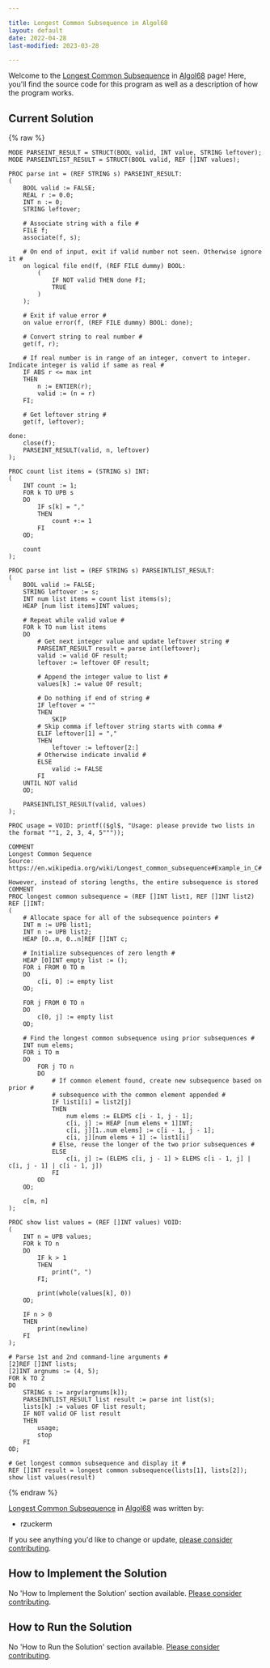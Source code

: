 ```yaml
---

title: Longest Common Subsequence in Algol68
layout: default
date: 2022-04-28
last-modified: 2023-03-28

---
```


Welcome to the [Longest Common Subsequence](https://sampleprograms.io/projects/longest-common-subsequence) in [Algol68](https://sampleprograms.io/languages/algol68) page! Here, you'll find the source code for this program as well as a description of how the program works.

## Current Solution

{% raw %}

```algol68
MODE PARSEINT_RESULT = STRUCT(BOOL valid, INT value, STRING leftover);
MODE PARSEINTLIST_RESULT = STRUCT(BOOL valid, REF []INT values);

PROC parse int = (REF STRING s) PARSEINT_RESULT:
(
    BOOL valid := FALSE;
    REAL r := 0.0;
    INT n := 0;
    STRING leftover;

    # Associate string with a file #
    FILE f;
    associate(f, s);

    # On end of input, exit if valid number not seen. Otherwise ignore it #
    on logical file end(f, (REF FILE dummy) BOOL:
        (
            IF NOT valid THEN done FI;
            TRUE
        )
    );

    # Exit if value error #
    on value error(f, (REF FILE dummy) BOOL: done);

    # Convert string to real number #
    get(f, r);

    # If real number is in range of an integer, convert to integer. Indicate integer is valid if same as real #
    IF ABS r <= max int
    THEN
        n := ENTIER(r);
        valid := (n = r)
    FI;

    # Get leftover string #
    get(f, leftover);

done:
    close(f);
    PARSEINT_RESULT(valid, n, leftover)
);

PROC count list items = (STRING s) INT:
(
    INT count := 1;
    FOR k TO UPB s
    DO
        IF s[k] = ","
        THEN
            count +:= 1
        FI
    OD;

    count
);

PROC parse int list = (REF STRING s) PARSEINTLIST_RESULT:
(
    BOOL valid := FALSE;
    STRING leftover := s;
    INT num list items = count list items(s);
    HEAP [num list items]INT values;

    # Repeat while valid value #
    FOR k TO num list items
    DO
        # Get next integer value and update leftover string #
        PARSEINT_RESULT result = parse int(leftover);
        valid := valid OF result;
        leftover := leftover OF result;

        # Append the integer value to list #
        values[k] := value OF result;

        # Do nothing if end of string #
        IF leftover = ""
        THEN
            SKIP
        # Skip comma if leftover string starts with comma #
        ELIF leftover[1] = ","
        THEN
            leftover := leftover[2:]
        # Otherwise indicate invalid #
        ELSE
            valid := FALSE
        FI
    UNTIL NOT valid
    OD;

    PARSEINTLIST_RESULT(valid, values)
);

PROC usage = VOID: printf(($gl$, "Usage: please provide two lists in the format ""1, 2, 3, 4, 5"""));

COMMENT
Longest Common Sequence
Source: https://en.wikipedia.org/wiki/Longest_common_subsequence#Example_in_C#

However, instead of storing lengths, the entire subsequence is stored
COMMENT
PROC longest common subsequence = (REF []INT list1, REF []INT list2) REF []INT:
(
    # Allocate space for all of the subsequence pointers #
    INT m := UPB list1;
    INT n := UPB list2;
    HEAP [0..m, 0..n]REF []INT c;

    # Initialize subsequences of zero length #
    HEAP [0]INT empty list := ();
    FOR i FROM 0 TO m
    DO
        c[i, 0] := empty list
    OD;

    FOR j FROM 0 TO n
    DO
        c[0, j] := empty list
    OD;

    # Find the longest common subsequence using prior subsequences #
    INT num elems;
    FOR i TO m
    DO
        FOR j TO n
        DO
            # If common element found, create new subsequence based on prior #
            # subsequence with the common element appended #
            IF list1[i] = list2[j]
            THEN
                num elems := ELEMS c[i - 1, j - 1];
                c[i, j] := HEAP [num elems + 1]INT;
                c[i, j][1..num elems] := c[i - 1, j - 1];
                c[i, j][num elems + 1] := list1[i]
            # Else, reuse the longer of the two prior subsequences #
            ELSE
                c[i, j] := (ELEMS c[i, j - 1] > ELEMS c[i - 1, j] | c[i, j - 1] | c[i - 1, j])
            FI
        OD
    OD;

    c[m, n]
);

PROC show list values = (REF []INT values) VOID:
(
    INT n = UPB values;
    FOR k TO n
    DO
        IF k > 1
        THEN
            print(", ")
        FI;

        print(whole(values[k], 0))
    OD;

    IF n > 0
    THEN
        print(newline)
    FI
);

# Parse 1st and 2nd command-line arguments #
[2]REF []INT lists;
[2]INT argnums := (4, 5);
FOR k TO 2
DO
    STRING s := argv(argnums[k]);
    PARSEINTLIST_RESULT list result := parse int list(s);
    lists[k] := values OF list result;
    IF NOT valid OF list result
    THEN
        usage;
        stop
    FI
OD;

# Get longest common subsequence and display it #
REF []INT result = longest common subsequence(lists[1], lists[2]);
show list values(result)
```

{% endraw %}

[Longest Common Subsequence](https://sampleprograms.io/projects/longest-common-subsequence) in [Algol68](https://sampleprograms.io/languages/algol68) was written by:

- rzuckerm

If you see anything you'd like to change or update, [please consider contributing](https://github.com/TheRenegadeCoder/sample-programs).

## How to Implement the Solution

No 'How to Implement the Solution' section available. [Please consider contributing](https://github.com/TheRenegadeCoder/sample-programs-website).

## How to Run the Solution

No 'How to Run the Solution' section available. [Please consider contributing](https://github.com/TheRenegadeCoder/sample-programs-website).